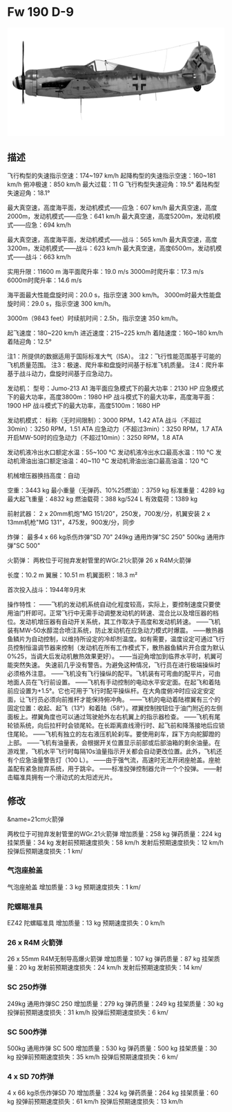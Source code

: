# Fw 190 D-9

![fw190d9](../images/fw190d9.png)

## 描述

飞行构型的失速指示空速：174~197 km/h
起降构型的失速指示空速：160~181 km/h
俯冲极速：850 km/h
最大过载：11 G
飞行构型失速迎角：19.5°
着陆构型失速迎角：18.1°

最大真空速，高度海平面，发动机模式——应急：607 km/h
最大真空速，高度2000m，发动机模式——应急：641 km/h
最大真空速，高度5200m，发动机模式——应急：694 km/h

最大真空速，高度海平面，发动机模式——战斗：565 km/h
最大真空速，高度3200m，发动机模式——战斗：623 km/h
最大真空速，高度6500m，发动机模式——战斗：663 km/h

实用升限：11600 m
海平面爬升率：19.0 m/s
3000m时爬升率：17.3 m/s
6000m时爬升率：14.6 m/s

海平面最大性能盘旋时间：20.0 s，指示空速 300 km/h。
3000m时最大性能盘旋时间：29.0 s，指示空速 300 km/h。

3000m（9843 feet）时续航时间：2.5h，指示空速 350 km/h。

起飞速度：180~220 km/h
进近速度：215~225 km/h
着陆速度：160~180 km/h
着陆迎角：12.5°

注1：所提供的数据适用于国际标准大气（ISA）。
注2：飞行性能范围基于可能的飞机质量范围。
注3：极速、爬升率和盘旋时间基于标准飞机质量。
注4：爬升率基于战斗动力，盘旋时间基于应急动力。

发动机：
型号：Jumo-213 A1
海平面应急模式下的最大功率：2130 HP
应急模式下的最大功率，高度3800m：1980 HP
战斗模式下的最大功率，高度海平面：1900 HP
战斗模式下的最大功率，高度5100m：1680 HP

发动机模式：
标称（无时间限制）：3000 RPM，1.42 ATA
战斗（不超过30min）：3250 RPM，1.51 ATA
应急动力（不超过3min）：3250 RPM，1.7 ATA
开启MW-50时的应急动力（不超过10min）：3250 RPM，1.8 ATA

发动机液冷出水口额定水温：55~100 °C
发动机液冷出水口最高水温：110 °C
发动机滑油出油口额定油温：40~110 °C
发动机滑油出油口最高油温：120 °C

机械增压器换挡高度：自动

空重：3443 kg
最小重量（无弹药、10%25燃油）：3759 kg
标准重量：4289 kg
最大起飞重量：4832 kg
燃油载荷：388 kg/524 L
有效载荷：1389 kg

前射武器：
2 x 20mm机炮"MG 151/20"，250发，700发/分，机翼安装
2 x 13mm机枪"MG 131"，475发，900发/分，同步

炸弹：
最多4 x 66 kg杀伤炸弹"SD 70"
249kg 通用炸弹"SC 250"
500kg 通用炸弹"SC 500"

火箭弹：
两枚位于可抛弃发射管里的WGr.21火箭弹
26 x R4M火箭弹

长度：10.2 m
翼展：10.51 m
机翼面积：18.3 m²

首次投入战斗：1944年9月末

操作特性：
——飞机的发动机系统自动化程度较高，实际上，要控制速度只要使用油门杆即可。正常飞行中无需手动调整发动机的转速、混合比以及增压器的档位。发动机增压器有自动开关系统，其工作取决于高度和发动机转速。
——飞机装有MW-50水醇混合喷注系统，防止发动机在应急动力模式时爆震。
——散热器鱼鳞片为自动控制，以维持所设定的冷却剂温度。如有需要，温度设定可通过飞行员控制恒温调节器来控制（发动机在所有工作模式下，散热器鱼鳞片开合度为默认0%25，当调大后发动机散热效果更好）。
——当迎角增加到临界水平时，机翼可能突然失速。 失速前几乎没有警告。为避免这种情况，飞行员在进行极端操纵时必须格外注意。
——飞机没有飞行操纵的配平。飞机装有可弯曲的配平片，可由地面人员在飞行前设置。
——飞机有手动控制的电动水平安定面。在起飞和着陆前应设置为+1.5°。它也可用于飞行时配平操纵杆。在大角度俯冲时应设定安定面，让飞行员必须向前推杆才能保持俯冲角。
——飞机的电动着陆襟翼有三个的固定位置：收起、起飞（13°）和着陆（58°）。襟翼控制按钮位于油门附近的左侧面板上。襟翼角度也可以通过驾驶舱外左右机翼上的指示器检查。
——飞机有尾轮锁系统，向后拉杆时会锁尾轮。在长距离直线滑行时、起飞前和降落接地后应锁住尾轮。
——飞机有独立的左右液压机轮刹车。要使用刹车，踩下方向舵脚蹬的上部。
——飞机有油量表，会根据开关位置显示前部或后部油箱的剩余油量。在游戏里，飞机水平飞行时每隔10s油量指示开关都会自动更改位置。此外，飞机还有个应急油量警告灯（100 L）。
——由于强气流，高速时无法开闭座舱盖。座舱盖配有紧急抛弃系统，用于跳伞。
——标准投弹控制器允许一个个投弹。
——射击瞄准具拥有一个滑动式的太阳滤光片。

## 修改
&name=21cm火箭弹

两枚位于可抛弃发射管里的WGr.21火箭弹
增加质量：258 kg
弹药质量：224 kg
挂架质量：34 kg
发射前预期速度损失：58 km/h
发射后预期速度损失：12 km/h
投弹后预期速度损失：1 km/
### 气泡座舱盖

气泡座舱盖
增加质量：3 kg
预期速度损失：1 km/
### 陀螺瞄准具

EZ42 陀螺瞄准具
增加质量：13 kg
预期速度损失：0 km/h
### 26 x R4M 火箭弹

26 x 55mm R4M无制导高爆火箭弹
增加质量：107 kg
弹药质量：87 kg
挂架质量：20 kg
发射前预期速度损失：24 km/h
发射后预期速度损失：14 km/
### SC 250炸弹

249kg 通用炸弹SC 250
增加质量：279 kg
弹药质量：249 kg
挂架质量：30 kg
投弹前预期速度损失：31 km/h
投弹后预期速度损失：6 km/
### SC 500炸弹

500kg 通用炸弹 SC 500
增加质量：530 kg
弹药质量：500 kg
挂架质量：30 kg
投弹前预期速度损失：35 km/h
投弹后预期速度损失：6 km/
### 4 x SD 70炸弹

4 x 66 kg杀伤炸弹SD 70
增加质量：324 kg
弹药质量：264 kg
挂架质量：60 kg
投弹前预期速度损失：61 km/h
投弹后预期速度损失：13 km/h